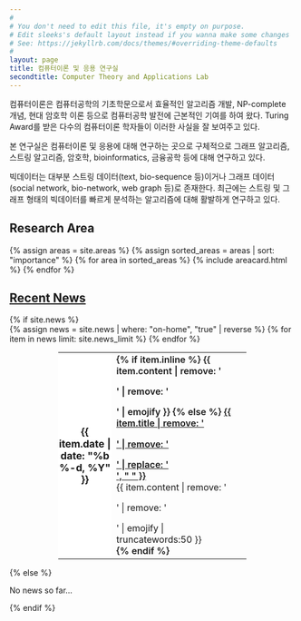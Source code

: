 ```yaml
---
#
# You don't need to edit this file, it's empty on purpose.
# Edit sleeks's default layout instead if you wanna make some changes
# See: https://jekyllrb.com/docs/themes/#overriding-theme-defaults
#
layout: page
title: 컴퓨터이론 및 응용 연구실
secondtitle: Computer Theory and Applications Lab
---
```


<style>
  
@media handheld {
  .goal {
    display: none;
  }
}
@media (max-width:960px) { 
  .goal {
    display: none;
  }
}

</style>
<div class="goal">
<div style="background: #fff6ff; padding: 3px; border: 3px solid lightgray; margin: 2px; width:70%; text-align: center; margin-left: auto; margin-right:auto;" markdown=1>
&nbsp;목&nbsp;&nbsp;&nbsp;&nbsp;표&nbsp;
{: style="font-size: 170%; text-align: center; font-weight: 600; text-underline-offset:6px; text-decoration:underline;"}

이론이 실제를 만나는 곳을 추구한다  
We pursue where theory meets practice  
{: style="font-size: 130%; text-align: center; font-weight: 600;"}


<div style="text-align:center">
<table cellspacing="0" cellpadding="0" class='center'>
<td>세계 최고의 연구</td>
<td>현실에 응용되는 연구</td>
</table>
</div>
</div>

<br/>

<style>
table, table tr, table td {
    border: none;
    font-size: 105%;
    font-weight: 600;
    width : 66%;
  margin-left: auto;
  margin-right: auto;
}

table td { width : 50%;​}
</style>
</div>


컴퓨터이론은 컴퓨터공학의 기초학문으로서 효율적인 알고리즘 개발, NP-complete 개념, 현대 암호학 이론 등으로 컴퓨터공학 발전에 근본적인 기여를 하여 왔다. Turing Award를 받은 다수의 컴퓨터이론 학자들이 이러한 사실을 잘 보여주고 있다. 

본 연구실은 컴퓨터이론 및 응용에 대해 연구하는 곳으로 구체적으로 그래프 알고리즘, 스트링 알고리즘, 암호학, bioinformatics, 금융공학 등에 대해 연구하고 있다.

빅데이터는 대부분 스트링 데이터(text, bio-sequence 등)이거나 그래프 데이터(social network, bio-network, web graph 등)로 존재한다. 최근에는 스트링 및 그래프 형태의 빅데이터를 빠르게 분석하는 알고리즘에 대해 활발하게 연구하고 있다.

## Research Area
<div class="container">
    <div class="post-list" itemscope="" itemtype="http://schema.org/Blog">
    {% assign areas = site.areas %} 
    {% assign sorted_areas = areas | sort: "importance" %} 
    {% for area in sorted_areas %}
    {% include areacard.html %}
    {% endfor %}
    <!-- {% include pagination.html %} -->
    </div>
</div>

<style>
    table th {
        font-size:1.1rem;
        font-weight:bold;
        border: 0px;
        padding : 0px;
        width: 10%;
        background-color : #ffffff;
    }
    thead {
        border: 0px;
    }
    .summary {
      font-size: 1rem;
      font-weight: normal;
    }
</style>


<div class="news">
  <a href="/news"><h2>Recent News</h2></a>
  {% if site.news  %}
    <div class="table-responsive">
      <table class="table table-sm table-borderless">
      {% assign news = site.news | where: "on-home", "true" | reverse %}
      {% for item in news limit: site.news_limit %}
        <tr>
          <th scope="row">{{ item.date | date: "%b %-d, %Y" }}</th>
          <td>
            {% if item.inline %}
              {{ item.content | remove: '<p>' | remove: '</p>' | emojify }}
            {% else %}
              <a class="news-title" href="{{ item.permalink | relative_url }}">{{ item.title | remove: '<p>' | remove: '</p>' | replace: '<br/>', " " }}</a><br/>
              <div class="summary">
              {{ item.content | remove: '<p>' | remove: '</p>' | emojify | truncatewords:50 }}
              </div>
            {% endif %}
          </td>
        </tr>
      {% endfor %}
      </table>
    </div>
  {% else %}
    <p>No news so far...</p>
  {% endif %}
</div>